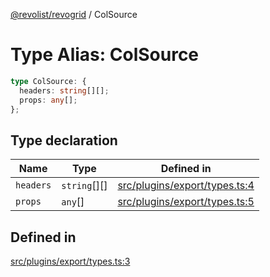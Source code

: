 [@revolist/revogrid](README.md) / ColSource

# Type Alias: ColSource

```ts
type ColSource: {
  headers: string[][];
  props: any[];
};
```

## Type declaration

| Name | Type | Defined in |
| ------ | ------ | ------ |
| `headers` | `string`[][] | [src/plugins/export/types.ts:4](https://github.com/revolist/revogrid/blob/b102ae971c99d2b260b571c48c9b2f785d580474/src/plugins/export/types.ts#L4) |
| `props` | `any`[] | [src/plugins/export/types.ts:5](https://github.com/revolist/revogrid/blob/b102ae971c99d2b260b571c48c9b2f785d580474/src/plugins/export/types.ts#L5) |

## Defined in

[src/plugins/export/types.ts:3](https://github.com/revolist/revogrid/blob/b102ae971c99d2b260b571c48c9b2f785d580474/src/plugins/export/types.ts#L3)
